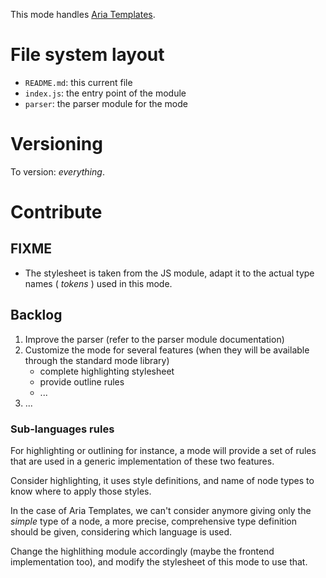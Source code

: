 This mode handles [Aria Templates](http://ariatemplates.com).

# File system layout

* `README.md`: this current file
* `index.js`: the entry point of the module
* `parser`: the parser module for the mode

# Versioning

To version: _everything_.

# Contribute

## FIXME

* The stylesheet is taken from the JS module, adapt it to the actual type names ( _tokens_ ) used in this mode.

## Backlog

1. Improve the parser (refer to the parser module documentation)
1. Customize the mode for several features (when they will be available through the standard mode library)
	* complete highlighting stylesheet
	* provide outline rules
	* ...
1. ...

### Sub-languages rules

For highlighting or outlining for instance, a mode will provide a set of rules that are used in a generic implementation of these two features.

Consider highlighting, it uses style definitions, and name of node types to know where to apply those styles.

In the case of Aria Templates, we can't consider anymore giving only the _simple_ type of a node, a more precise, comprehensive type definition should be given, considering which language is used.

Change the highlithing module accordingly (maybe the frontend implementation too), and modify the stylesheet of this mode to use that.
